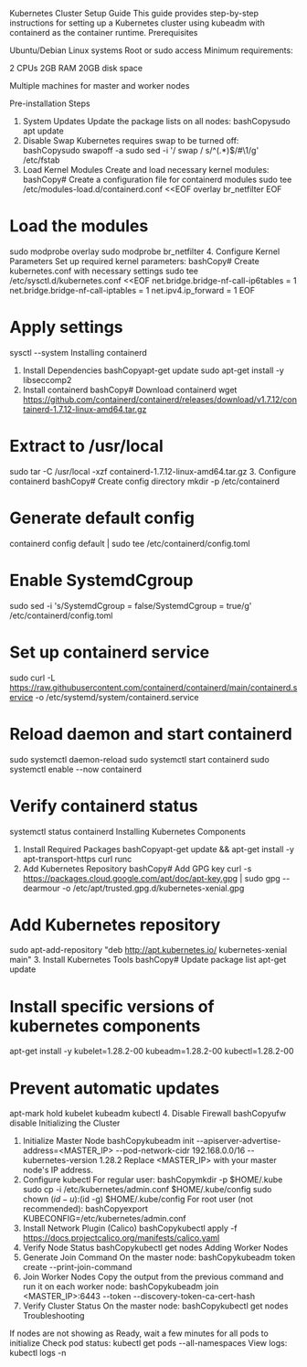 Kubernetes Cluster Setup Guide
This guide provides step-by-step instructions for setting up a Kubernetes cluster using kubeadm with containerd as the container runtime.
Prerequisites

Ubuntu/Debian Linux systems
Root or sudo access
Minimum requirements:

2 CPUs
2GB RAM
20GB disk space


Multiple machines for master and worker nodes

Pre-installation Steps
1. System Updates
Update the package lists on all nodes:
bashCopysudo apt update
2. Disable Swap
Kubernetes requires swap to be turned off:
bashCopysudo swapoff -a
sudo sed -i '/ swap / s/^\(.*\)$/#\1/g' /etc/fstab
3. Load Kernel Modules
Create and load necessary kernel modules:
bashCopy# Create a configuration file for containerd modules
sudo tee /etc/modules-load.d/containerd.conf <<EOF
overlay
br_netfilter
EOF

# Load the modules
sudo modprobe overlay
sudo modprobe br_netfilter
4. Configure Kernel Parameters
Set up required kernel parameters:
bashCopy# Create kubernetes.conf with necessary settings
sudo tee /etc/sysctl.d/kubernetes.conf <<EOF
net.bridge.bridge-nf-call-ip6tables = 1
net.bridge.bridge-nf-call-iptables = 1
net.ipv4.ip_forward = 1
EOF

# Apply settings
sysctl --system
Installing containerd
1. Install Dependencies
bashCopyapt-get update
sudo apt-get install -y libseccomp2
2. Install containerd
bashCopy# Download containerd
wget https://github.com/containerd/containerd/releases/download/v1.7.12/containerd-1.7.12-linux-amd64.tar.gz

# Extract to /usr/local
sudo tar -C /usr/local -xzf containerd-1.7.12-linux-amd64.tar.gz
3. Configure containerd
bashCopy# Create config directory
mkdir -p /etc/containerd

# Generate default config
containerd config default | sudo tee /etc/containerd/config.toml

# Enable SystemdCgroup
sudo sed -i 's/SystemdCgroup \= false/SystemdCgroup \= true/g' /etc/containerd/config.toml

# Set up containerd service
sudo curl -L https://raw.githubusercontent.com/containerd/containerd/main/containerd.service -o /etc/systemd/system/containerd.service

# Reload daemon and start containerd
sudo systemctl daemon-reload
sudo systemctl start containerd
sudo systemctl enable --now containerd

# Verify containerd status
systemctl status containerd
Installing Kubernetes Components
1. Install Required Packages
bashCopyapt-get update && apt-get install -y apt-transport-https curl runc
2. Add Kubernetes Repository
bashCopy# Add GPG key
curl -s https://packages.cloud.google.com/apt/doc/apt-key.gpg | sudo gpg --dearmour -o /etc/apt/trusted.gpg.d/kubernetes-xenial.gpg

# Add Kubernetes repository
sudo apt-add-repository "deb http://apt.kubernetes.io/ kubernetes-xenial main"
3. Install Kubernetes Tools
bashCopy# Update package list
apt-get update

# Install specific versions of kubernetes components
apt-get install -y kubelet=1.28.2-00 kubeadm=1.28.2-00 kubectl=1.28.2-00

# Prevent automatic updates
apt-mark hold kubelet kubeadm kubectl
4. Disable Firewall
bashCopyufw disable
Initializing the Cluster
1. Initialize Master Node
bashCopykubeadm init --apiserver-advertise-address=<MASTER_IP> --pod-network-cidr 192.168.0.0/16 --kubernetes-version 1.28.2
Replace <MASTER_IP> with your master node's IP address.
2. Configure kubectl
For regular user:
bashCopymkdir -p $HOME/.kube
sudo cp -i /etc/kubernetes/admin.conf $HOME/.kube/config
sudo chown $(id -u):$(id -g) $HOME/.kube/config
For root user (not recommended):
bashCopyexport KUBECONFIG=/etc/kubernetes/admin.conf
3. Install Network Plugin (Calico)
bashCopykubectl apply -f https://docs.projectcalico.org/manifests/calico.yaml
4. Verify Node Status
bashCopykubectl get nodes
Adding Worker Nodes
1. Generate Join Command
On the master node:
bashCopykubeadm token create --print-join-command
2. Join Worker Nodes
Copy the output from the previous command and run it on each worker node:
bashCopykubeadm join <MASTER_IP>:6443 --token <TOKEN> --discovery-token-ca-cert-hash <HASH>
3. Verify Cluster Status
On the master node:
bashCopykubectl get nodes
Troubleshooting

If nodes are not showing as Ready, wait a few minutes for all pods to initialize
Check pod status: kubectl get pods --all-namespaces
View logs: kubectl logs <pod-name> -n <namespace>